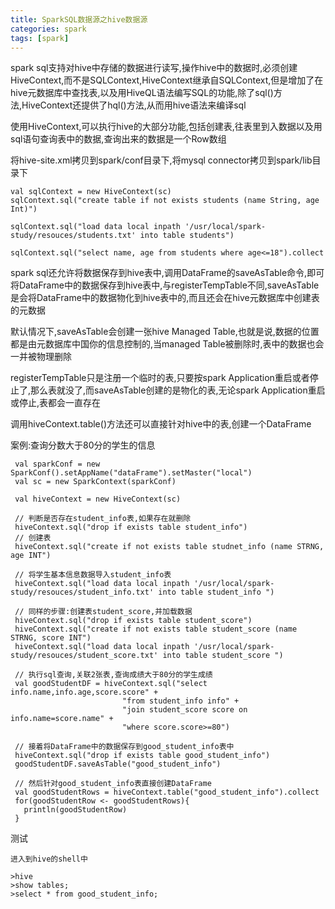 ```yaml
---
title: SparkSQL数据源之hive数据源
categories: spark  
tags: [spark]
---
```



spark sql支持对hive中存储的数据进行读写,操作hive中的数据时,必须创建HiveContext,而不是SQLContext,HiveContext继承自SQLContext,但是增加了在hive元数据库中查找表,以及用HiveQL语法编写SQL的功能,除了sql()方法,HiveContext还提供了hql()方法,从而用hive语法来编译sql


使用HiveContext,可以执行hive的大部分功能,包括创建表,往表里到入数据以及用sql语句查询表中的数据,查询出来的数据是一个Row数组

将hive-site.xml拷贝到spark/conf目录下,将mysql connector拷贝到spark/lib目录下

```
val sqlContext = new HiveContext(sc)
sqlContext.sql("create table if not exists students (name String, age Int)")

sqlContext.sql("load data local inpath '/usr/local/spark-study/resouces/students.txt' into table students")

sqlContext.sql("select name, age from students where age<=18").collect

```


spark sql还允许将数据保存到hive表中,调用DataFrame的saveAsTable命令,即可将DataFrame中的数据保存到hive表中,与registerTempTable不同,saveAsTable是会将DataFrame中的数据物化到hive表中的,而且还会在hive元数据库中创建表的元数据

默认情况下,saveAsTable会创建一张hive Managed Table,也就是说,数据的位置都是由元数据库中国你的信息控制的,当managed Table被删除时,表中的数据也会一并被物理删除

registerTempTable只是注册一个临时的表,只要按spark Application重启或者停止了,那么表就没了,而saveAsTable创建的是物化的表,无论spark Application重启或停止,表都会一直存在

调用hiveContext.table()方法还可以直接针对hive中的表,创建一个DataFrame

案例:查询分数大于80分的学生的信息
```
 val sparkConf = new SparkConf().setAppName("dataFrame").setMaster("local")
 val sc = new SparkContext(sparkConf)

 val hiveContext = new HiveContext(sc)

 // 判断是否存在student_info表,如果存在就删除
 hiveContext.sql("drop if exists table student_info")
 // 创建表
 hiveContext.sql("create if not exists table studnet_info (name STRNG, age INT")

 // 将学生基本信息数据导入student_info表
 hiveContext.sql("load data local inpath '/usr/local/spark-study/resouces/student_info.txt' into table student_info ")

 // 同样的步骤:创建表student_score,并加载数据
 hiveContext.sql("drop if exists table student_score")
 hiveContext.sql("create if not exists table student_score (name STRNG, score INT")
 hiveContext.sql("load data local inpath '/usr/local/spark-study/resouces/student_score.txt' into table student_score ")

 // 执行sql查询,关联2张表,查询成绩大于80分的学生成绩
 val goodStudentDF = hiveContext.sql("select info.name,info.age,score.score" +
                         "from student_info info" +
                         "join student_score score on info.name=score.name" +
                         "where score.score>=80")

 // 接着将DataFrame中的数据保存到good_student_info表中
 hiveContext.sql("drop if exists table good_student_info")
 goodStudentDF.saveAsTable("good_student_info")

 // 然后针对good_student_info表直接创建DataFrame
 val goodStudentRows = hiveContext.table("good_student_info").collect
 for(goodStudentRow <- goodStudentRows){
   println(goodStudentRow)
 }

```

测试
```
进入到hive的shell中

>hive
>show tables;
>select * from good_student_info;

```

